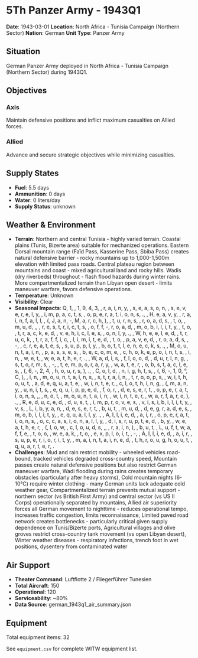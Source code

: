 # 5Th Panzer Army - 1943Q1

**Date**: 1943-03-01
**Location**: North Africa - Tunisia Campaign (Northern Sector)
**Nation**: German
**Unit Type**: Panzer Army

## Situation

German Panzer Army deployed in North Africa - Tunisia Campaign (Northern Sector) during 1943Q1.

## Objectives

### Axis
Maintain defensive positions and inflict maximum casualties on Allied forces.

### Allied
Advance and secure strategic objectives while minimizing casualties.

## Supply States

- **Fuel**: 5.5 days
- **Ammunition**: 0 days
- **Water**: 0 liters/day
- **Supply Status**: unknown

## Weather & Environment

- **Terrain**: Northern and central Tunisia - highly varied terrain. Coastal plains (Tunis, Bizerte area) suitable for mechanized operations. Eastern Dorsal mountain range (Faïd Pass, Kasserine Pass, Sbiba Pass) creates natural defensive barrier - rocky mountains up to 1,000-1,500m elevation with limited pass roads. Central plateau region between mountains and coast - mixed agricultural land and rocky hills. Wadis (dry riverbeds) throughout - flash flood hazards during winter rains. More compartmentalized terrain than Libyan open desert - limits maneuver warfare, favors defensive operations.
- **Temperature**: Unknown
- **Visibility**: Clear
- **Seasonal Impacts**: Q, 1,  , 1, 9, 4, 3,  , r, a, i, n, y,  , s, e, a, s, o, n,  , s, e, v, e, r, e, l, y,  , i, m, p, a, c, t, s,  , o, p, e, r, a, t, i, o, n, s, .,  , H, e, a, v, y,  , r, a, i, n, f, a, l, l,  , (, J, a, n, -, M, a, r, c, h, ),  , t, u, r, n, s,  , r, o, a, d, s,  , t, o,  , m, u, d, ,,  , r, e, s, t, r, i, c, t, s,  , o, f, f, -, r, o, a, d,  , m, o, b, i, l, i, t, y,  , t, o,  , t, r, a, c, k, e, d,  , v, e, h, i, c, l, e, s,  , o, n, l, y, .,  , W, h, e, e, l, e, d,  , t, r, u, c, k,  , t, r, a, f, f, i, c,  , l, i, m, i, t, e, d,  , t, o,  , p, a, v, e, d,  , r, o, a, d, s,  , -,  , c, r, e, a, t, e, s,  , s, u, p, p, l, y,  , b, o, t, t, l, e, n, e, c, k, s, .,  , M, o, u, n, t, a, i, n,  , p, a, s, s, e, s,  , b, e, c, o, m, e,  , c, h, o, k, e, p, o, i, n, t, s,  , i, n,  , w, e, t,  , w, e, a, t, h, e, r, .,  , W, a, d, i, s,  , f, l, o, o, d,  , d, u, r, i, n, g,  , s, t, o, r, m, s,  , -,  , t, e, m, p, o, r, a, r, y,  , w, a, t, e, r,  , o, b, s, t, a, c, l, e, s,  , (, 6, -, 2, 4,  , h, o, u, r, s, ), .,  , C, o, l, d,  , n, i, g, h, t, s,  , (, 6, -, 1, 0, °, C, ),  , i, n,  , m, o, u, n, t, a, i, n, s,  , s, t, r, a, i, n,  , t, r, o, o, p, s,  , w, i, t, h, o, u, t,  , a, d, e, q, u, a, t, e,  , w, i, n, t, e, r,  , c, l, o, t, h, i, n, g,  , (, m, a, n, y,  , u, n, i, t, s,  , e, q, u, i, p, p, e, d,  , f, o, r,  , d, e, s, e, r, t,  , o, p, e, r, a, t, i, o, n, s, ,,  , n, o, t,  , m, o, u, n, t, a, i, n,  , w, i, n, t, e, r,  , w, a, r, f, a, r, e, ), .,  , R, e, d, u, c, e, d,  , d, u, s, t,  , i, m, p, r, o, v, e, s,  , v, i, s, i, b, i, l, i, t, y,  , v, s,  , L, i, b, y, a, n,  , d, e, s, e, r, t,  , b, u, t,  , m, u, d,  , d, e, g, r, a, d, e, s,  , m, o, b, i, l, i, t, y,  , e, q, u, a, l, l, y, .,  , A, l, l, i, e, d,  , a, i, r,  , o, p, e, r, a, t, i, o, n, s,  , o, c, c, a, s, i, o, n, a, l, l, y,  , d, i, s, r, u, p, t, e, d,  , b, y,  , w, e, a, t, h, e, r,  , (, l, o, w,  , c, l, o, u, d, s, ,,  , r, a, i, n, ),  , b, u, t,  , L, u, f, t, w, a, f, f, e,  , t, o, o,  , w, e, a, k,  , t, o,  , e, x, p, l, o, i, t,  , -,  , A, l, l, i, e, d,  , a, i, r,  , s, u, p, e, r, i, o, r, i, t, y,  , m, a, i, n, t, a, i, n, e, d,  , t, h, r, o, u, g, h, o, u, t,  , q, u, a, r, t, e, r, .
- **Challenges**: Mud and rain restrict mobility - wheeled vehicles road-bound, tracked vehicles degraded cross-country speed, Mountain passes create natural defensive positions but also restrict German maneuver warfare, Wadi flooding during rains creates temporary obstacles (particularly after heavy storms), Cold mountain nights (6-10°C) require winter clothing - many German units lack adequate cold weather gear, Compartmentalized terrain prevents mutual support - northern sector (vs British First Army) and central sector (vs US II Corps) operationally separated by mountains, Allied air superiority forces all German movement to nighttime - reduces operational tempo, increases traffic congestion, limits reconnaissance, Limited paved road network creates bottlenecks - particularly critical given supply dependence on Tunis/Bizerte ports, Agricultural villages and olive groves restrict cross-country tank movement (vs open Libyan desert), Winter weather diseases - respiratory infections, trench foot in wet positions, dysentery from contaminated water

## Air Support

- **Theater Command**: Luftflotte 2 / Fliegerführer Tunesien
- **Total Aircraft**: 150
- **Operational**: 120
- **Serviceability**: ~80%
- **Data Source**: german_1943q1_air_summary.json

## Equipment

Total equipment items: 32

See `equipment.csv` for complete WITW equipment list.
